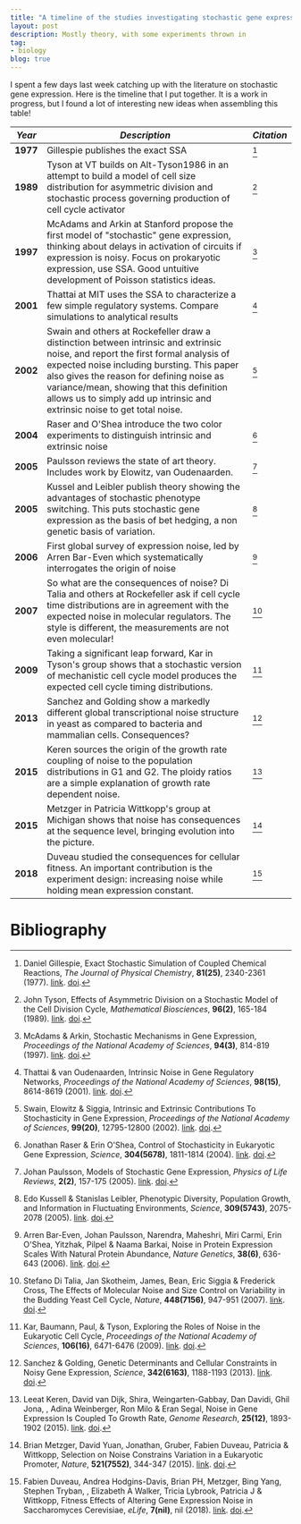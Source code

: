 ```yaml
---
title: "A timeline of the studies investigating stochastic gene expression"
layout: post
description: Mostly theory, with some experiments thrown in
tag:
- biology
blog: true
---
```


I spent a few days last week catching up with the literature on stochastic gene expression. Here is the timeline that I put together. It is a work in progress, but I found a lot of interesting new ideas when assembling this table!

| *Year*   | *Description*                                                                                                                                                                                                                                                                                                                                        | *Citation*                                                         |
|----------|------------------------------------------------------------------------------------------------------------------------------------------------------------------------------------------------------------------------------------------------------------------------------------------------------------------------------------------------------|--------------------------------------------------------------------|
| __1977__ | Gillespie publishes the exact SSA                                                                                                                                                                                                                                                                                                                    | [^1977_jpc_gillespie_exact_stochastic_simulation]                  |
| __1989__ | Tyson at VT builds on Alt-Tyson1986 in an attempt to build a model of cell size distribution for asymmetric division and stochastic process governing production of cell cycle activator                                                                                                                                                             | [^1989_matbio_tyson_asymmetric_division_stochastic]                |
| __1997__ | McAdams and Arkin at Stanford propose the first model of "stochastic" gene expression, thinking about delays in activation of circuits if expression is noisy. Focus on prokaryotic expression, use SSA. Good untuitive development of Poisson statistics ideas.                                                                                     | [^1997_pronatacasci_mcadams_stochastic_mechanisms]                 |
| __2001__ | Thattai at MIT uses the SSA to characterize a few simple regulatory systems. Compare simulations to analytical results                                                                                                                                                                                                                               | [^2001_pnas_thattai_intrinsic_noise]                               |
| __2002__ | Swain and others at Rockefeller draw a distinction between intrinsic and extrinsic noise, and report the first formal analysis of expected noise including bursting. This paper also gives the reason for defining noise as variance/mean, showing that this definition allows us to simply add up intrinsic and extrinsic noise to get total noise. | [^2002_pnas_swain_intrinsic_extrinsic_contributions]               |
| __2004__ | Raser and O'Shea introduce the two color experiments to distinguish intrinsic and extrinsic noise                                                                                                                                                                                                                                                    | [^2004_sci_raser_control_stochasticity_eukaryotic]                 |
| __2005__ | Paulsson reviews the state of art theory. Includes work by Elowitz, van Oudenaarden.                                                                                                                                                                                                                                                                 | [^2005_phylifrev_paulsson_stochastic_expression]                   |
| __2005__ | Kussel and Leibler publish theory showing the advantages of stochastic phenotype switching. This puts stochastic gene expression as the basis of bet hedging, a non genetic basis of variation.                                                                                                                                                      | [^2005_sci_kussell_phenotypic_diversity_growth_information]        |
| __2006__ | First global  survey of expression noise, led by Arren Bar-Even which systematically interrogates the origin of noise                                                                                                                                                                                                                                | [^2006_NatGen_Bar-Even_Noise_Protein_Expression_Scales]            |
| __2007__ | So what are the consequences of noise? Di Talia and others at Rockefeller ask if cell cycle time distributions are in agreement with the expected noise in molecular regulators. The style is different, the measurements are not even molecular!                                                                                                    | [^2007_DiTalia_Molecular_Noise_Size_Control]                       |
| __2009__ | Taking a significant leap forward, Kar in Tyson's group shows that a stochastic version of mechanistic cell cycle model produces the expected cell cycle timing distributions.                                                                                                                                                                       | [^2009_pronatacasci_kar_noise_cell_cycle]                          |
| __2013__ | Sanchez and Golding show a markedly different global transcriptional noise structure in yeast as compared to bacteria and mammalian cells. Consequences?                                                                                                                                                                                             | [^2013_science_sanchez_genetic_determinants_noisy_gene_expression] |
| __2015__ | Keren sources the origin of the growth rate coupling of noise to the population distributions in G1 and G2. The ploidy ratios are a simple explanation of growth rate dependent noise.                                                                                                                                                               | [^2015_genres_keren_noise_gene_expression_growth_rate]             |
| __2015__ | Metzger in Patricia Wittkopp's group at Michigan shows that noise has consequences at the sequence level, bringing evolution into the picture.                                                                                                                                                                                                       | [^2015_nat_metzger_selection_noise_constrains]                     |
| __2018__ | Duveau studied the consequences for cellular fitness. An important contribution is the experiment design: increasing noise while holding mean expression constant.                                                                                                                                                                                   | [^2018_eli_duveau_fitness_effects_noise]                           |





# Bibliography
[^1977_jpc_gillespie_exact_stochastic_simulation]: Daniel Gillespie, Exact Stochastic Simulation of Coupled Chemical  Reactions, <i>The Journal of Physical Chemistry</i>, <b>81(25)</b>, 2340-2361 (1977). <a href="https://doi.org/10.1021/j100540a008">link</a>. <a href="http://dx.doi.org/10.1021/j100540a008">doi</a>.

[^1989_matbio_tyson_asymmetric_division_stochastic]: John Tyson, Effects of Asymmetric Division on a Stochastic Model  of the Cell Division Cycle, <i>Mathematical Biosciences</i>, <b>96(2)</b>, 165-184 (1989). <a href="https://doi.org/10.1016/0025-5564(89)90057-6">link</a>. <a href="http://dx.doi.org/10.1016/0025-5564(89)90057-6">doi</a>.

[^1997_pronatacasci_mcadams_stochastic_mechanisms]: McAdams & Arkin, Stochastic Mechanisms in Gene Expression, <i>Proceedings of the National Academy of Sciences</i>, <b>94(3)</b>, 814-819 (1997). <a href="https://doi.org/10.1073/pnas.94.3.814">link</a>. <a href="http://dx.doi.org/10.1073/pnas.94.3.814">doi</a>.

[^2001_pnas_thattai_intrinsic_noise]: Thattai & van Oudenaarden, Intrinsic Noise in Gene Regulatory Networks, <i>Proceedings of the National Academy of Sciences</i>, <b>98(15)</b>, 8614-8619 (2001). <a href="https://doi.org/10.1073/pnas.151588598">link</a>. <a href="http://dx.doi.org/10.1073/pnas.151588598">doi</a>.

[^2002_pnas_swain_intrinsic_extrinsic_contributions]: Swain, Elowitz & Siggia, Intrinsic and Extrinsic Contributions To  Stochasticity in Gene Expression, <i>Proceedings of the National Academy of Sciences</i>, <b>99(20)</b>, 12795-12800 (2002). <a href="https://doi.org/10.1073/pnas.162041399">link</a>. <a href="http://dx.doi.org/10.1073/pnas.162041399">doi</a>.

[^2004_sci_raser_control_stochasticity_eukaryotic]: Jonathan Raser & Erin O'Shea, Control of Stochasticity in Eukaryotic Gene  Expression, <i>Science</i>, <b>304(5678)</b>, 1811-1814 (2004). <a href="https://doi.org/10.1126/science.1098641">link</a>. <a href="http://dx.doi.org/10.1126/science.1098641">doi</a>.

[^2005_phylifrev_paulsson_stochastic_expression]: Johan Paulsson, Models of Stochastic Gene Expression, <i>Physics of Life Reviews</i>, <b>2(2)</b>, 157-175 (2005). <a href="https://doi.org/10.1016/j.plrev.2005.03.003">link</a>. <a href="http://dx.doi.org/10.1016/j.plrev.2005.03.003">doi</a>.

[^2005_sci_kussell_phenotypic_diversity_growth_information]: Edo Kussell & Stanislas Leibler, Phenotypic Diversity, Population Growth, and  Information in Fluctuating Environments, <i>Science</i>, <b>309(5743)</b>, 2075-2078 (2005). <a href="https://doi.org/10.1126/science.1114383">link</a>. <a href="http://dx.doi.org/10.1126/science.1114383">doi</a>.

[^2006_NatGen_Bar-Even_Noise_Protein_Expression_Scales]: Arren Bar-Even, Johan Paulsson, Narendra, Maheshri, Miri Carmi, Erin O'Shea, Yitzhak, Pilpel & Naama Barkai, Noise in Protein Expression Scales With Natural  Protein Abundance, <i>Nature Genetics</i>, <b>38(6)</b>, 636-643 (2006). <a href="https://doi.org/10.1038/ng1807">link</a>. <a href="http://dx.doi.org/10.1038/ng1807">doi</a>.

[^2007_DiTalia_Molecular_Noise_Size_Control]: Stefano Di Talia, Jan Skotheim, James, Bean, Eric Siggia & Frederick Cross, The Effects of Molecular Noise and Size Control on  Variability in the Budding Yeast Cell Cycle, <i>Nature</i>, <b>448(7156)</b>, 947-951 (2007). <a href="https://doi.org/10.1038/nature06072">link</a>. <a href="http://dx.doi.org/10.1038/nature06072">doi</a>.

[^2009_pronatacasci_kar_noise_cell_cycle]: Kar, Baumann, Paul, & Tyson, Exploring the Roles of Noise in the Eukaryotic Cell  Cycle, <i>Proceedings of the National Academy of Sciences</i>, <b>106(16)</b>, 6471-6476 (2009). <a href="https://doi.org/10.1073/pnas.0810034106">link</a>. <a href="http://dx.doi.org/10.1073/pnas.0810034106">doi</a>.

[^2013_science_sanchez_genetic_determinants_noisy_gene_expression]: Sanchez & Golding, Genetic Determinants and Cellular Constraints in  Noisy Gene Expression, <i>Science</i>, <b>342(6163)</b>, 1188-1193 (2013). <a href="https://doi.org/10.1126/science.1242975">link</a>. <a href="http://dx.doi.org/10.1126/science.1242975">doi</a>.

[^2015_genres_keren_noise_gene_expression_growth_rate]: Leeat Keren, David van Dijk, Shira, Weingarten-Gabbay, Dan Davidi, Ghil Jona, , Adina Weinberger, Ron Milo & Eran Segal, Noise in Gene Expression Is Coupled To Growth Rate, <i>Genome Research</i>, <b>25(12)</b>, 1893-1902 (2015). <a href="https://doi.org/10.1101/gr.191635.115">link</a>. <a href="http://dx.doi.org/10.1101/gr.191635.115">doi</a>.

[^2015_nat_metzger_selection_noise_constrains]: Brian Metzger, David Yuan, Jonathan, Gruber, Fabien Duveau, Patricia & Wittkopp, Selection on Noise Constrains Variation in a  Eukaryotic Promoter, <i>Nature</i>, <b>521(7552)</b>, 344-347 (2015). <a href="https://doi.org/10.1038/nature14244">link</a>. <a href="http://dx.doi.org/10.1038/nature14244">doi</a>.

[^2018_eli_duveau_fitness_effects_noise]: Fabien Duveau, Andrea Hodgins-Davis, Brian PH, Metzger, Bing Yang, Stephen Tryban, , Elizabeth A Walker, Tricia Lybrook, Patricia J & Wittkopp, Fitness Effects of Altering Gene Expression Noise in  Saccharomyces Cerevisiae, <i>eLife</i>, <b>7(nil)</b>, nil (2018). <a href="https://doi.org/10.7554/elife.37272">link</a>. <a href="http://dx.doi.org/10.7554/elife.37272">doi</a>.

